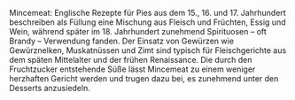 Mincemeat: Englische Rezepte für Pies aus dem 15., 16. und 17. Jahrhundert beschreiben als Füllung eine Mischung aus Fleisch und Früchten,  Essig und Wein, während später im 18. Jahrhundert zunehmend Spirituosen – oft Brandy – Verwendung fanden. Der Einsatz von Gewürzen wie Gewürznelken, Muskatnüssen und Zimt sind typisch für Fleischgerichte aus dem späten Mittelalter und der frühen Renaissance. Die durch den Fruchtzucker entstehende Süße lässt Mincemeat zu einem weniger herzhaften Gericht werden und trugen dazu bei, es zunehmend unter den Desserts anzusiedeln.
